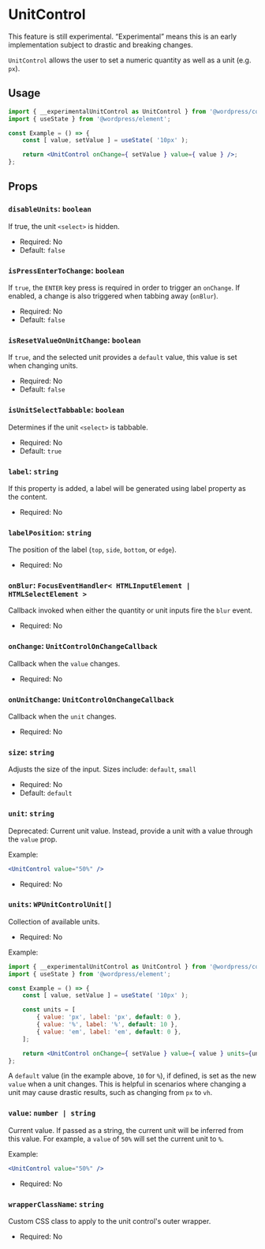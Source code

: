 # UnitControl

<div class="callout callout-alert">
This feature is still experimental. “Experimental” means this is an early implementation subject to drastic and breaking changes.
</div>

`UnitControl` allows the user to set a numeric quantity as well as a unit (e.g. `px`).

## Usage

```jsx
import { __experimentalUnitControl as UnitControl } from '@wordpress/components';
import { useState } from '@wordpress/element';

const Example = () => {
	const [ value, setValue ] = useState( '10px' );

	return <UnitControl onChange={ setValue } value={ value } />;
};
```

## Props

### `disableUnits`: `boolean`

If true, the unit `<select>` is hidden.

-   Required: No
-   Default: `false`

### `isPressEnterToChange`: `boolean`

If `true`, the `ENTER` key press is required in order to trigger an `onChange`. If enabled, a change is also triggered when tabbing away (`onBlur`).

-   Required: No
-   Default: `false`

### `isResetValueOnUnitChange`: `boolean`

If `true`, and the selected unit provides a `default` value, this value is set when changing units.

-   Required: No
-   Default: `false`

### `isUnitSelectTabbable`: `boolean`

Determines if the unit `<select>` is tabbable.

-   Required: No
-   Default: `true`

### `label`: `string`

If this property is added, a label will be generated using label property as the content.

-   Required: No

### `labelPosition`: `string`

The position of the label (`top`, `side`, `bottom`, or `edge`).

-   Required: No

### `onBlur`: `FocusEventHandler< HTMLInputElement | HTMLSelectElement >`

Callback invoked when either the quantity or unit inputs fire the `blur` event.

-   Required: No

### `onChange`: `UnitControlOnChangeCallback`

Callback when the `value` changes.

-   Required: No

### `onUnitChange`: `UnitControlOnChangeCallback`

Callback when the `unit` changes.

-   Required: No

### `size`: `string`

Adjusts the size of the input.
Sizes include: `default`, `small`

-   Required: No
-   Default: `default`

### `unit`: `string`

Deprecated: Current unit value.
Instead, provide a unit with a value through the `value` prop.

Example:

```jsx
<UnitControl value="50%" />
```

-   Required: No

### `units`: `WPUnitControlUnit[]`

Collection of available units.

-   Required: No

Example:

```jsx
import { __experimentalUnitControl as UnitControl } from '@wordpress/components';
import { useState } from '@wordpress/element';

const Example = () => {
	const [ value, setValue ] = useState( '10px' );

	const units = [
		{ value: 'px', label: 'px', default: 0 },
		{ value: '%', label: '%', default: 10 },
		{ value: 'em', label: 'em', default: 0 },
	];

	return <UnitControl onChange={ setValue } value={ value } units={units} />;
};
```

A `default` value (in the example above, `10` for `%`), if defined, is set as the new `value` when a unit changes. This is helpful in scenarios where changing a unit may cause drastic results, such as changing from `px` to `vh`.

### `value`: `number | string`

Current value. If passed as a string, the current unit will be inferred from this value.
For example, a `value` of `50%` will set the current unit to `%`.

Example:

```jsx
<UnitControl value="50%" />
```

-   Required: No

### `wrapperClassName`: `string`

Custom CSS class to apply to the unit control's outer wrapper.

-   Required: No

